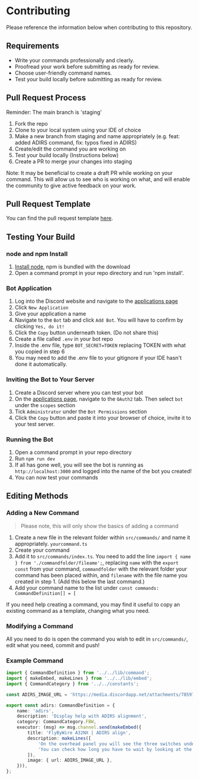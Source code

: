 # Contributing

Please reference the information below when contributing to this repository.

## Requirements

* Write your commands professionally and clearly.
* Proofread your work before submitting as ready for review.
* Choose user-friendly command names.
* Test your build locally before submitting as ready for review.

## Pull Request Process
Reminder: The main branch is 'staging'

1. Fork the repo
2. Clone to your local system using your IDE of choice
3. Make a new branch from staging and name appropriately (e.g. feat: added ADIRS command, fix: typos fixed in ADIRS)
4. Create/edit the command you are working on
5. Test your build locally (Instructions below)
6. Create a PR to merge your changes into staging

Note: It may be beneficial to create a draft PR while working on your command. This will allow us to see who is working on what, and will enable the community to give active feedback on your work.

## Pull Request Template

You can find the pull request template [here](PULL_REQUEST_TEMPLATE.md).

## Testing Your Build

### node and npm Install

1. [Install node](https://nodejs.org/en/download/), npm is bundled with the download
2. Open a command prompt in your repo directory and run 'npm install'.

### Bot Application

1. Log into the Discord website and navigate to the [applications page](https://discord.com/developers/applications)
2. Click `New Application`
3. Give your application a name
4. Navigate to the `Bot` tab and click `Add Bot`. You will have to confirm by clicking `Yes, do it!`
5. Click the `Copy` button underneath token. (Do not share this)
6. Create a file called `.env` in your bot repo
7. Inside the .env file, type `BOT_SECRET=TOKEN` replacing TOKEN with what you copied in step 6
8. You may need to add the .env file to your gitignore if your IDE hasn't done it automatically.

### Inviting the Bot to Your Server

1. Create a Discord server where you can test your bot
2. On the [applications page](https://discord.com/developers/applications), navigate to the `OAuth2` tab. Then select `bot` under the `scopes` section
3. Tick `Administrator` under the `Bot Permissions` section
4. Click the `Copy` button and paste it into your browser of choice, invite it to your test server.

### Running the Bot

1. Open a command prompt in your repo directory
2. Run `npm run dev`
3. If all has gone well, you will see the bot is running as `http://localhost:3000` and logged into the name of the bot you created!
4. You can now test your commands

## Editing Methods

### Adding a New Command

>Please note, this will only show the basics of adding a command

1. Create a new file in the relevant folder within `src/commands/` and name it appropriately. `yourcommand.ts`
2. Create your command
3. Add it to `src/commands/index.ts`. You need to add the line `import { name } from './commandfolder/fileame';`, replacing `name` with the `export const` from your command, `commandfolder` with the relevant folder your command has been placed within, and `filename` with the file name you created in step 1.
(Add this below the last command.)
4. Add your command name to the list under `const commands: CommandDefinition[] = [`

If you need help creating a command, you may find it useful to copy an existing command as a template, changing what you need.

### Modifying a Command

All you need to do is open the command you wish to edit in `src/commands/`, edit what you need, commit and push!

### Example Command

```ts
import { CommandDefinition } from '../../lib/command';
import { makeEmbed, makeLines } from '../../lib/embed';
import { CommandCategory } from '../../constants';

const ADIRS_IMAGE_URL = 'https://media.discordapp.net/attachments/785976111875751956/818095298538504272/image0.png';

export const adirs: CommandDefinition = {
    name: 'adirs',
    description: 'Display help with ADIRS alignment',
    category: CommandCategory.FBW,
    executor: (msg) => msg.channel.send(makeEmbed({
        title: 'FlyByWire A32NX | ADIRS align',
        description: makeLines([
            'On the overhead panel you will see the three switches under \'ADIRS\'. Turn these three to the \'NAV\' position. It takes several minutes for the ADIRUs to align.',
            'You can check how long you have to wait by looking at the align time on your Upper Ecam.',
        ]),
        image: { url: ADIRS_IMAGE_URL },
    })),
};
```
